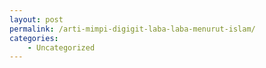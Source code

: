 ```yaml
---
layout: post
permalink: /arti-mimpi-digigit-laba-laba-menurut-islam/
categories:
    - Uncategorized
---
```


